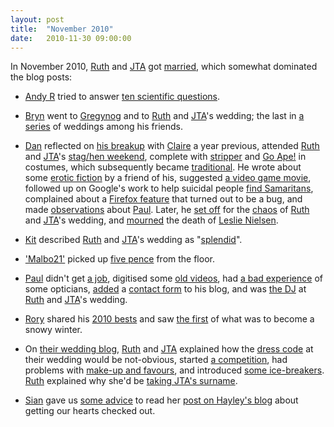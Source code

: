 ```yaml
---
layout: post
title:  "November 2010"
date:   2010-11-30 09:00:00
---
```


In November 2010, [Ruth][ruth] and [JTA][jta] got [married](http://www.r-jta.info/), which somewhat dominated the blog posts:

* [Andy R][andy-r] tried to answer [ten scientific questions](http://paganwandererlu.wordpress.com/2010/11/30/ten-questions-about-science/).

* [Bryn][bryn] went to [Gregynog](http://randomlyevil.org.uk/2010/11/23/gregynog/) and to [Ruth][ruth] and [JTA][jta]'s wedding; the last in [a series](http://randomlyevil.org.uk/2010/11/29/priodasau-weddings/) of weddings among his friends.

* [Dan][dan] reflected on [his breakup](http://www.scatmania.org/2010/11/01/on-this-day-5-2/) with [Claire][claire] a year previous, attended [Ruth][ruth] and [JTA][jta]'s [stag/hen weekend](http://www.scatmania.org/2010/11/01/r-jta-stag-hen-1/), complete with [stripper](http://www.scatmania.org/2010/11/02/r-jta-stag-hen-2/) and [Go Ape!](http://www.scatmania.org/2010/11/03/r-jta-stag-hen-3/) in costumes, which subsequently became [traditional](http://the.tradition.abnib.co.uk/). He wrote about some [erotic fiction](http://www.scatmania.org/2010/11/05/skinheads/) by a friend of his, suggested [a video game movie](http://www.scatmania.org/2010/11/08/asteroids-the-movie/), followed up on Google's work to help suicidal people [find Samaritans](http://www.scatmania.org/2010/11/11/googling-for-suicide-part-ii/), complained about a [Firefox feature](http://www.scatmania.org/2010/11/14/fx-4-tabgroup-issue/) that turned out to be a bug, and made [observations](http://www.scatmania.org/2010/11/17/hectic/) about [Paul][paul]. Later, he [set off](http://www.scatmania.org/2010/11/26/to-wedding/) for the [chaos](http://www.scatmania.org/2010/11/27/action-stations/) of [Ruth][ruth] and [JTA][jta]'s wedding, and [mourned](http://www.scatmania.org/2010/11/29/leslie-nielsen-was-admitted-to-hospital-earlier-this-month/) the death of [Leslie Nielsen](https://en.wikipedia.org/wiki/Leslie_Nielsen).

* [Kit][kit] described [Ruth][ruth] and [JTA][jta]'s wedding as "[splendid](http://reaperkit.wordpress.com/2010/11/29/r-jta-the-21st-century-and-bits-of-the-13th/)".

* ['Malbo21'][malbo21] picked up [five pence](http://malbo21.wordpress.com/2010/11/17/5p/) from the floor.

* [Paul][paul] didn't get [a job](http://blog.pacifist.co.uk/2010/11/19/abingdon-feedback/), digitised some [old videos](http://blog.pacifist.co.uk/2010/11/20/youtube/), had [a bad experience](http://blog.pacifist.co.uk/2010/11/24/one-to-avoid/) of some opticians, [added](http://blog.pacifist.co.uk/2010/11/29/contact-me/) a [contact form](http://blog.pacifist.co.uk/contact-me/) to his blog, and was [the DJ](http://blog.pacifist.co.uk/2010/11/29/one-to-attend/) at [Ruth][ruth] and [JTA][jta]'s wedding.

* [Rory][rory] shared his [2010 bests](http://razinaber.livejournal.com/111410.html) and saw [the first](http://razinaber.livejournal.com/111657.html) of what was to become a snowy winter.

* On [their wedding blog](http://www.r-jta.info/blog/), [Ruth][ruth] and [JTA][jta] explained how the [dress code](http://www.r-jta.info/blog/2010/11/the-dress-code-and-dont-throw-things/) at their wedding would be not-obvious, started [a competition](http://www.r-jta.info/blog/2010/11/the-competition-or-if-this-is-one/), had problems with [make-up and favours](http://www.r-jta.info/blog/2010/11/the-first-two-calamities/), and introduced [some ice-breakers](http://www.r-jta.info/blog/2010/11/the-icebreakers/). [Ruth][ruth] explained why she'd be [taking JTA's surname](http://www.r-jta.info/blog/2010/11/the-name/).

* [Sian][sian] gave us [some advice](http://elgingerbread.wordpress.com/2010/11/15/im-over-there/) to read her [post on Hayley's blog](http://www.ceriselle.org/blog/2010/11/c-r-y-get-checked/) about getting our hearts checked out.


[adam-g]:  http://strokeyadam.livejournal.com/
[adam-w]:  http://www.ad-space.org.uk/
[andy-k]:  http://theguidemark3.livejournal.com/
[andy-r]:  http://selfdoubtgun.wordpress.com/
[beth]:    http://littlegreenbeth.livejournal.com/
[bryn]:    http://randomlyevil.org.uk/
[claire]:  http://nowebsite.co.uk/blog/
[dan]:     http://www.scatmania.org/
[ele]:     http://ele-is-crazy.livejournal.com/
[fiona]:   http://fionafish.wordpress.com/
[hayley]:  http://leelee1983.livejournal.com/
[jen]:     http://scleip.livejournal.com/
[jimmy]:   http://vikingjim.livejournal.com/
[jta]:     http://blog.electricquaker.co.uk/
[kit]:     http://reaperkit.wordpress.com/
[liz]:     http://norasdollhouse.livejournal.com/
[malbo21]: http://malbo21.wordpress.com/
[matt-p]:  http://myzelik.livejournal.com/
[matt-r]:  http://matt-inthe-hat.livejournal.com/
[paul]:    http://blog.pacifist.co.uk/
[penny]:   http://thepennyfaerie.livejournal.com/
[pete]:    http://loonybin345.livejournal.com/
[rory]:    http://razinaber.livejournal.com/
[ruth]:    http://fleeblewidget.co.uk/
[sarah]:   http://starlight-sarah.livejournal.com/
[sian]:    http://elgingerbread.wordpress.com/
